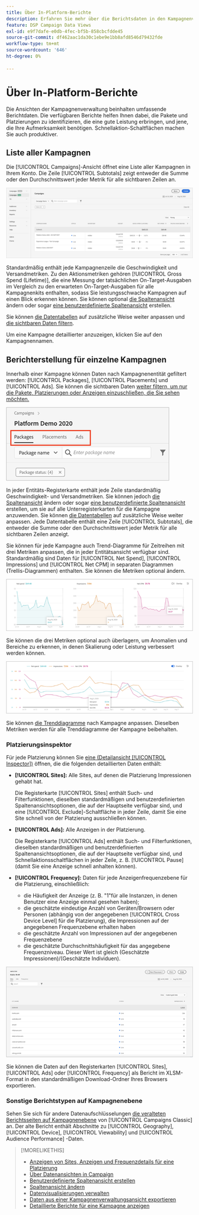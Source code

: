 ```yaml
---
title: Über In-Platform-Berichte
description: Erfahren Sie mehr über die Berichtsdaten in den Kampagnenverwaltungsansichten.
feature: DSP Campaign Data Views
exl-id: e9f7dafe-e0db-4fec-bf5b-858cbcfdde45
source-git-commit: df462aac1da30c1ebe9e1bb8afd8546d79432fde
workflow-type: tm+mt
source-wordcount: '646'
ht-degree: 0%

---
```


# Über In-Platform-Berichte

<!-- rename "About Performance Reports in Campaign Management Views?" -->
Die Ansichten der Kampagnenverwaltung beinhalten umfassende Berichtdaten. Die verfügbaren Berichte helfen Ihnen dabei, die Pakete und Platzierungen zu identifizieren, die eine gute Leistung erbringen, und jene, die Ihre Aufmerksamkeit benötigen. Schnellaktion-Schaltflächen machen Sie auch produktiver.

## Liste aller Kampagnen

Die [!UICONTROL Campaigns]-Ansicht öffnet eine Liste aller Kampagnen in Ihrem Konto. Die Zeile [!UICONTROL Subtotals] zeigt entweder die Summe oder den Durchschnittswert jeder Metrik für alle sichtbaren Zeilen an.

![Kampagnenliste](/help/dsp/assets/campaigns-list.png)

Standardmäßig enthält jede Kampagnenzeile die Geschwindigkeit und Versandmetriken. Zu den Aktionsmetriken gehören [!UICONTROL Gross Spend (Lifetime)], die eine Messung der tatsächlichen On-Target-Ausgaben im Vergleich zu den erwarteten On-Target-Ausgaben für alle Kampagnenkits enthalten, sodass Sie leistungsschwache Kampagnen auf einen Blick erkennen können. Sie können optional [die Spaltenansicht](column-view-change.md) ändern oder sogar [eine benutzerdefinierte Spaltenansicht](column-view-create.md) erstellen.

Sie können [die Datentabellen](campaign-data-views-about.md) auf zusätzliche Weise weiter anpassen und [die sichtbaren Daten filtern](campaign-data-filter.md).

Um eine Kampagne detaillierter anzuzeigen, klicken Sie auf den Kampagnennamen.

## Berichterstellung für einzelne Kampagnen

Innerhalb einer Kampagne können Daten nach Kampagnenentität gefiltert werden: [!UICONTROL Packages], [!UICONTROL Placements] und [!UICONTROL Ads]. Sie können die sichtbaren Daten [ weiter filtern, um nur die Pakete, Platzierungen oder Anzeigen einzuschließen, die Sie sehen möchten.](campaign-data-filter.md)

![Tabs zur Kampagnenentität](/help/dsp/assets/campaign-subtabs.png)

In jeder Entitäts-Registerkarte enthält jede Zeile standardmäßig Geschwindigkeit- und Versandmetriken. Sie können jedoch [die Spaltenansicht](column-view-change.md) ändern oder sogar [eine benutzerdefinierte Spaltenansicht](column-view-create.md) erstellen, um sie auf alle Unterregisterkarten für die Kampagne anzuwenden. Sie können [die Datentabellen](campaign-data-views-about.md) auf zusätzliche Weise weiter anpassen. Jede Datentabelle enthält eine Zeile [!UICONTROL Subtotals], die entweder die Summe oder den Durchschnittswert jeder Metrik für alle sichtbaren Zeilen anzeigt.

Sie können für jede Kampagne auch Trend-Diagramme für Zeitreihen mit drei Metriken anpassen, die in jeder Entitätsansicht verfügbar sind. Standardmäßig sind Daten für [!UICONTROL Net Spend], [!UICONTROL Impressions] und [!UICONTROL Net CPM] in separaten Diagrammen (Trellis-Diagrammen) enthalten. Sie können die Metriken optional ändern.

![Trends für drei Metriken trennen](/help/dsp/assets/trend-chart-separate.png)

Sie können die drei Metriken optional auch überlagern, um Anomalien und Bereiche zu erkennen, in denen Skalierung oder Leistung verbessert werden können.

![Trenddiagramm mit Überlagerung](/help/dsp/assets/trend-chart.png)

Sie können [die Trenddiagramme](campaign-data-visualization-manage.md) nach Kampagne anpassen. Dieselben Metriken werden für alle Trenddiagramme der Kampagne beibehalten.

### Platzierungsinspektor

Für jede Platzierung können Sie [eine (Detailansicht [!UICONTROL Inspector])](placement-details-view.md) öffnen, die die folgenden detaillierten Daten enthält:

* **[!UICONTROL Sites]:** Alle Sites, auf denen die Platzierung Impressionen gehabt hat.

   Die Registerkarte [!UICONTROL Sites] enthält Such- und Filterfunktionen, dieselben standardmäßigen und benutzerdefinierten Spaltenansichtsoptionen, die auf der Hauptseite verfügbar sind, und eine [!UICONTROL Exclude]-Schaltfläche in jeder Zeile, damit Sie eine Site schnell von der Platzierung ausschließen können.

* **[!UICONTROL Ads]:** Alle Anzeigen in der Platzierung.

   Die Registerkarte [!UICONTROL Ads] enthält Such- und Filterfunktionen, dieselben standardmäßigen und benutzerdefinierten Spaltenansichtsoptionen, die auf der Hauptseite verfügbar sind, und Schnellaktionsschaltflächen in jeder Zeile, z. B. [!UICONTROL Pause] (damit Sie eine Anzeige schnell anhalten können).

* **[!UICONTROL Frequency]:** Daten für jede Anzeigenfrequenzebene für die Platzierung, einschließlich:
   * die Häufigkeit der Anzeige (z. B. &quot;1&quot;für alle Instanzen, in denen Benutzer eine Anzeige einmal gesehen haben);
   * die geschätzte eindeutige Anzahl von Geräten/Browsern oder Personen (abhängig von der angegebenen [!UICONTROL Cross Device Level] für die Platzierung), die Impressionen auf der angegebenen Frequenzebene erhalten haben
   * die geschätzte Anzahl von Impressionen auf der angegebenen Frequenzebene
   * die geschätzte Durchschnittshäufigkeit für das angegebene Frequenzniveau. Dieser Wert ist gleich (Geschätzte Impressionen)/(Geschätzte Individuen).

![Platzierungsinspektor](/help/dsp/assets/placement-inspector-sites.png)

Sie können die Daten auf den Registerkarten [!UICONTROL Sites], [!UICONTROL Ads] oder [!UICONTROL Frequency] als Bericht im XLSM-Format in den standardmäßigen Download-Ordner Ihres Browsers exportieren.

### Sonstige Berichtstypen auf Kampagnenebene

Sehen Sie sich für andere Datenaufschlüsselungen [die veralteten Berichtsseiten auf Kampagnenebene](/help/dsp/campaign-management/campaigns/campaign-view-report.md) von [!UICONTROL Campaigns Classic] an. Der alte Bericht enthält Abschnitte zu [!UICONTROL Geography], [!UICONTROL Device], [!UICONTROL Viewability] und [!UICONTROL Audience Performance] -Daten.

>[!MORELIKETHIS]
>
>* [Anzeigen von Sites, Anzeigen und Frequenzdetails für eine Platzierung](placement-details-view.md)
>* [Über Datenansichten in Campaign](campaign-data-views-about.md)
>* [Benutzerdefinierte Spaltenansicht erstellen](column-view-create.md)
>* [Spaltenansicht ändern](column-view-change.md)
>* [Datenvisualisierungen verwalten](campaign-data-visualization-manage.md)
>* [Daten aus einer Kampagnenverwaltungsansicht exportieren](campaign-export-data.md)
>* [Detaillierte Berichte für eine Kampagne anzeigen](/help/dsp/campaign-management/campaigns/campaign-view-report.md)

